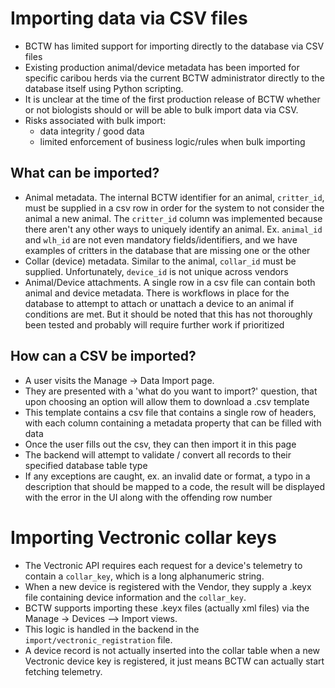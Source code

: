 # Importing data via CSV files
* BCTW has limited support for importing directly to the database via CSV files
* Existing production animal/device metadata has been imported for specific caribou herds via the current BCTW administrator directly to the database itself using Python scripting.
* It is unclear at the time of the first production release of BCTW whether or not biologists should or will be able to bulk import data via CSV.
* Risks associated with bulk import:
	* data integrity / good data
	* limited enforcement of business logic/rules when bulk importing

## What can be imported?
* Animal metadata. The internal BCTW identifier for an animal, `critter_id`, must be supplied in a csv row in order for the system to not consider the animal a new animal. The `critter_id` column was implemented because there aren't any other ways to uniquely identify an animal. Ex. `animal_id` and `wlh_id` are not even mandatory fields/identifiers, and we have examples of critters in the database that are missing one or the other
* Collar (device) metadata. Similar to the animal, `collar_id` must be supplied. Unfortunately, `device_id` is not unique across vendors
* Animal/Device attachments. A single row in a csv file can contain both animal and device metadata. There is workflows in place for the database to attempt to attach or unattach a device to an animal if conditions are met. But it should be noted that this has not thoroughly been tested and probably will require further work if prioritized

## How can a CSV be imported?
* A user visits the Manage -> Data Import page.
* They are presented with a 'what do you want to import?' question, that upon choosing an option will allow them to download a .csv template
* This template contains a csv file that contains a single row of headers, with each column containing a metadata property that can be filled with data
* Once the user fills out the csv, they can then import it in this page
* The backend will attempt to validate / convert all records to their specified database table type
* If any exceptions are caught, ex. an invalid date or format, a typo in a description that should be mapped to a code, the result will be displayed with the error in the UI along with the offending row number

# Importing Vectronic collar keys
* The Vectronic API requires each request for a device's telemetry to contain a `collar_key`, which is a long alphanumeric string.
* When a new device is registered with the Vendor, they supply a .keyx file containing device information and the `collar_key`. 
* BCTW supports importing these .keyx files (actually xml files) via the Manage -> Devices --> Import views.
* This logic is handled in the backend in the `import/vectronic_registration` file.
* A device record is not actually inserted into the collar table when a new Vectronic device key is registered, it just means BCTW can actually start fetching telemetry.
